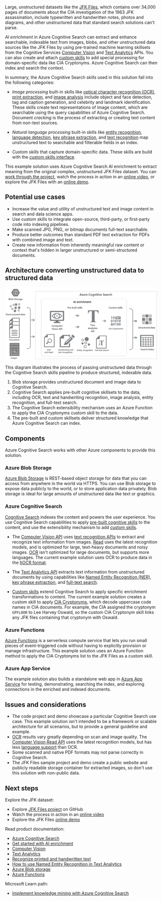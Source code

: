 


Large, unstructured datasets like the [JFK Files](https://www.archives.gov/research/jfk/2017-release), which contains over 34,000 pages of documents about the CIA investigation of the 1963 JFK assassination, include typewritten and handwritten notes, photos and diagrams, and other unstructured data that standard search solutions can't parse.

*AI enrichment* in Azure Cognitive Search can extract and enhance searchable, indexable text from images, blobs, and other unstructured data sources like the JFK Files by using pre-trained machine learning skillsets from the Cognitive Services [Computer Vision](/azure/cognitive-services/computer-vision/home) and [Text Analytics](/azure/cognitive-services/text-analytics/overview) APIs. You can also create and attach [custom skills](/azure/search/cognitive-search-custom-skill-interface) to add special processing for domain-specific data like CIA Cryptonyms. Azure Cognitive Search can then index and search the context.

In summary, the Azure Cognitive Search skills used in this solution fall into the following categories:

- *Image processing* built-in skills like [optical character recognition (OCR)](/azure/search/cognitive-search-skill-ocr), [print extraction](/azure/cognitive-services/computer-vision/concept-recognizing-text#read-api), and [image analysis](/azure/search/cognitive-search-skill-image-analysis) include object and face detection, tag and caption generation, and celebrity and landmark identification. These skills create text representations of image content, which are searchable using the query capabilities of Azure Cognitive Search. Document *cracking* is the process of extracting or creating text content from non-text sources.

- *Natural language processing* built-in skills like [entity recognition](/azure/search/cognitive-search-skill-entity-recognition), [language detection](/azure/search/cognitive-search-skill-language-detection), [key phrase extraction](/azure/search/cognitive-search-skill-keyphrases), and [text recognition](/azure/cognitive-services/computer-vision/concept-recognizing-text) map unstructured text to searchable and filterable fields in an index.

- *Custom skills* that capture domain-specific data. These skills are build with the [custom skills interface](/azure/search/cognitive-search-custom-skill-interface).

This example solution uses Azure Cognitive Search AI enrichment to extract meaning from the original complex, unstructured JFK Files dataset. You can [work through the project](https://github.com/microsoft/AzureSearch_JFK_Files), watch the process in action in an [online video](https://channel9.msdn.com/Shows/AI-Show/Using-Cognitive-Search-to-Understand-the-JFK-Documents), or explore the JFK Files with an [online demo](https://aka.ms/jfkfiles-demo).

## Potential use cases

- Increase the value and utility of unstructured text and image content in search and data science apps.
- Use custom skills to integrate open-source, third-party, or first-party code into indexing pipelines.
- Make scanned JPG, PNG, or bitmap documents full-text searchable.
- Produce better outcomes than standard PDF text extraction for PDFs with combined image and text.
- Create new information from inherently meaningful raw content or context that's hidden in larger unstructured or semi-structured documents.

## Architecture converting unstructured data to structured data

![Cognitive Search architecture to convert unstructured into structured data](../media/cognitive-search-for-ai-enrichment.png)

This diagram illustrates the process of passing unstructured data through the Cognitive Search skills pipeline to produce structured, indexable data.

1. Blob storage provides unstructured document and image data to Cognitive Search.
1. Cognitive Search applies pre-built cognitive skillsets to the data, including OCR, text and handwriting recognition, image analysis, entity recognition, and full-text search.
1. The Cognitive Search extensibility mechanism uses an Azure Function to apply the CIA Cryptonyms custom skill to the data.
1. The pre-built and custom skillsets deliver structured knowledge that Azure Cognitive Search can index.

## Components

Azure Cognitive Search works with other Azure components to provide this solution.

### Azure Blob Storage

[Azure Blob Storage](https://azure.microsoft.com/services/storage/blobs/) is REST-based object storage for data that you can access from anywhere in the world via HTTPS. You can use Blob storage to expose data publicly to the world, or to store application data privately. Blob storage is ideal for large amounts of unstructured data like text or graphics.

### Azure Cognitive Search

[Cognitive Search](https://azure.microsoft.com/services/search/) indexes the content and powers the user experience. You use Cognitive Search capabilities to apply [pre-built cognitive skills](/azure/search/cognitive-search-predefined-skills) to the content, and use the extensibility mechanism to add [custom skills](/azure/search/cognitive-search-custom-skill-interface).

- The [Computer Vision API](https://azure.microsoft.com/services/cognitive-services/computer-vision/) uses [text recognition APIs](/azure/cognitive-services/computer-vision/concept-recognizing-text) to extract and recognize text information from images. [Read](/azure/cognitive-services/computer-vision/concept-recognizing-text#read-api) uses the latest recognition models, and is optimized for large, text-heavy documents and noisy images. [OCR](/azure/cognitive-services/computer-vision/concept-recognizing-text#ocr-optical-character-recognition-api) isn't optimized for large documents, but supports more languages. The current example solution uses OCR to produce data in the [hOCR format](https://en.wikipedia.org/wiki/HOCR).

- The [Text Analytics API](/azure/cognitive-services/text-analytics/overview) extracts text information from unstructured documents by using capabilities like [Named Entity Recognition (NER)](/azure/cognitive-services/text-analytics/how-tos/text-analytics-how-to-entity-linking), [key phrase extraction](/azure/search/cognitive-search-skill-keyphrases), and [full-text search](/azure/search/search-lucene-query-architecture).

- [Custom skills](/azure/search/cognitive-search-custom-skill-interface) extend Cognitive Search to apply specific enrichment transformations to content. The current example solution creates a custom skill to apply [CIA Cryptonyms](https://www.maryferrell.org/php/cryptdb.php), which decode uppercase code names in CIA documents. For example, the CIA assigned the cryptonym `GPFLOOR` to Lee Harvey Oswald, so the custom CIA Cryptonym skill links any JFK files containing that cryptonym with Oswald.

### Azure Functions

[Azure Functions](/azure/azure-functions/functions-overview) is a serverless compute service that lets you run small pieces of event-triggered code without having to explicitly provision or manage infrastructure. This example solution uses an Azure Function method to apply the CIA Cryptonyms list to the JFK Files as a custom skill.

### Azure App Service

The example solution also builds a standalone web app in [Azure App Service](/azure/app-service/) for testing, demonstrating, searching the index, and exploring connections in the enriched and indexed documents.

## Issues and considerations

- The code project and demo showcase a particular Cognitive Search use case. This example solution isn't intended to be a framework or scalable architecture for all scenarios, but to provide a general guideline and example.
- [OCR](/azure/cognitive-services/computer-vision/concept-recognizing-text#ocr-optical-character-recognition-api) results vary greatly depending on scan and image quality. The [Computer Vision Read API](/azure/cognitive-services/computer-vision/concept-recognizing-text#read-api) uses the latest recognition models, but has less [language support](/azure/cognitive-services/computer-vision/language-support#text-recognition) than OCR.
- Some scanned and native PDF formats may not parse correctly in Cognitive Search.
- The JFK Files sample project and demo create a public website and publicly readable storage container for extracted images, so don't use this solution with non-public data.

## Next steps

Explore the JFK dataset:

- Explore [JFK Files project](https://github.com/microsoft/AzureSearch_JFK_Files) on GitHub
- Watch the process in action in an [online video](https://channel9.msdn.com/Shows/AI-Show/Using-Cognitive-Search-to-Understand-the-JFK-Documents)
- Explore the JFK Files [online demo](https://aka.ms/jfkfiles-demo)

Read product documentation:

- [Azure Cognitive Search](/azure/search/cognitive-search-resources-documentation)
- [Get started with AI enrichment](/azure/search/cognitive-search-concept-intro)
- [Computer Vision](/azure/cognitive-services/computer-vision/home)
- [Text Analytics](/azure/cognitive-services/text-analytics/overview)
- [Recognize printed and handwritten text](/azure/cognitive-services/computer-vision/concept-recognizing-text)
- [How to use Named Entity Recognition in Text Analytics](/azure/cognitive-services/text-analytics/how-tos/text-analytics-how-to-entity-linking)
- [Azure Blob storage](/azure/storage/blobs/storage-blobs-introduction)
- [Azure Functions](/azure/azure-functions/)

Microsoft Learn path:

- [Implement knowledge mining with Azure Cognitive Search](/learn/paths/implement-knowledge-mining-azure-cognitive-search/)
